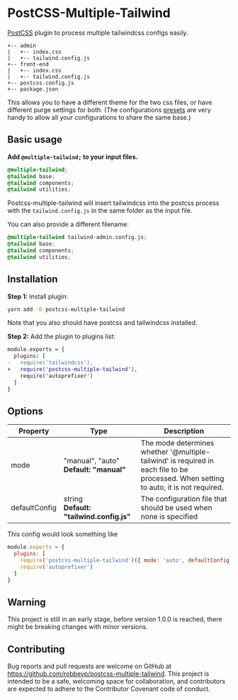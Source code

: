 # PostCSS-Multiple-Tailwind

[PostCSS](https://github.com/postcss/postcss) plugin to process multiple tailwindcss configs easily.

```
+-- admin
|   +-- index.css
|   +-- tailwind.config.js
+-- front-end
|   +-- index.css
|   +-- tailwind.config.js
+-- postcss.config.js
+-- package.json
```

This allows you to have a different theme for the two css files, or have different purge settings for both. (The configurations [presets](https://tailwindcss.com/docs/presets) are very handy to allow all your configurations to share the same base.)

## Basic usage
**Add `@multiple-tailwind;` to your input files.**

```css
@multiple-tailwind;
@tailwind base;
@tailwind components;
@tailwind utilities;
```

Postcss-multiple-tailwind will insert tailwindcss into the postcss process with the `tailwind.config.js` in the same folder as the input file.  


You can also provide a different filename:

```css
@multiple-tailwind tailwind-admin.config.js;
@tailwind base;
@tailwind components;
@tailwind utilities;
```
## Installation

**Step 1:** Install plugin:

```sh
yarn add -D postcss-multiple-tailwind
```
Note that you also should have postcss and tailwindcss installed.


**Step 2:** Add the plugin to plugins list:

```diff
module.exports = {
  plugins: [
-   require('tailwindcss'),
+   require('postcss-multiple-tailwind'),
    require('autoprefixer')
  ]
}
```
## Options
| Property        | Type                                                   | Description                                                                                                                             |
| --------------- | ------------------------------------------------------ | --------------------------------------------------------------------------------------------------------------------------------------- |
| mode            | "manual", "auto" <br> **Default: "manual"**            | The mode determines whether '@multiple-tailwind' is required in each file to be processed. When setting to auto, it is not required.    |
| defaultConfig   | string <br> **Default: "tailwind.config.js"**          | The configuration file that should be used when none is specified                                                                       |

This config would look something like
```js
module.exports = {
  plugins: [
    require('postcss-multiple-tailwind')({ mode: 'auto', defaultConfig: 'my-app-styles.config.js' }),
    require('autoprefixer')
  ]
}
```
## Warning

This project is still in an early stage, before version 1.0.0 is reached, there might be breaking changes with minor versions.  

## Contributing

Bug reports and pull requests are welcome on GitHub at https://github.com/robbevp/postcss-multiple-tailwind. This project is intended to be a safe, welcoming space for collaboration, and contributors are expected to adhere to the Contributor Covenant code of conduct.

